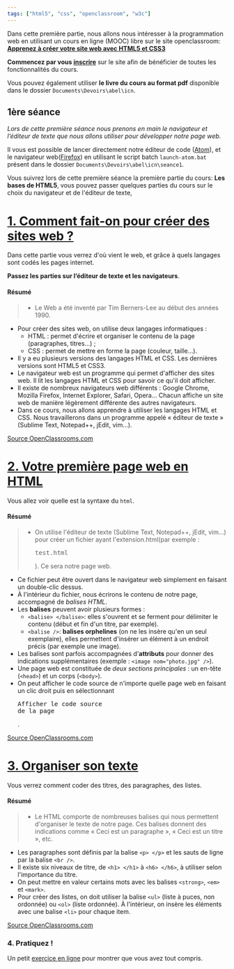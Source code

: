 ```yaml
---
tags: ["html5", "css", "openclassroom", "w3c"]
---
```


Dans cette première partie, nous allons nous intéresser à la programmation web en utilisant un cours en ligne (MOOC) libre sur le site openclassroom: **[Apprenez à créer votre site web avec HTML5 et CSS3](https://openclassrooms.com/courses/apprenez-a-creer-votre-site-web-avec-html5-et-css3?status=published)**

**Commencez par vous [inscrire](https://openclassrooms.com/login)** sur le site afin de bénéficier de toutes les fonctionnalités du cours.

Vous pouvez également utiliser **le livre du cours au format pdf** disponible dans le dossier `Documents\Devoirs\abel\icn`.

## 1ère séance

_Lors de cette première séance nous prenons en main le navigateur et l’éditeur de texte que nous allons utiliser pour développer notre page web._

Il vous est possible de lancer directement notre éditeur de code ([Atom](https://atom.io/)), et le navigateur web([Firefox](https://www.mozilla.org/fr/firefox/new/)) en utilisant le script batch `launch-atom.bat` présent dans le dossier `Documents\Devoirs\abel\icn\seance1`.

Vous suivrez lors de cette première séance la première partie du cours: **Les bases de HTML5**, vous pouvez passer quelques parties du cours sur le choix du navigateur et de l'éditeur de texte,

# [1. Comment fait-on pour créer des sites web ?](https://openclassrooms.com/courses/apprenez-a-creer-votre-site-web-avec-html5-et-css3/comment-fait-on-pour-creer-des-sites-web)

Dans cette partie vous verrez d'où vient le web, et grâce à quels langages sont codés les pages internet.

**Passez les parties sur l’éditeur de texte et les navigateurs**.

#### Résumé

> - Le Web a été inventé par Tim Berners-Lee au début des années 1990.

- Pour créer des sites web, on utilise deux langages informatiques :
  - HTML : permet d'écrire et organiser le contenu de la page (paragraphes, titres…) ;
  - CSS : permet de mettre en forme la page (couleur, taille…).
- Il y a eu plusieurs versions des langages HTML et CSS. Les dernières versions sont HTML5 et CSS3.
- Le navigateur web est un programme qui permet d'afficher des sites web. Il lit les langages HTML et CSS pour savoir ce qu'il doit afficher.
- Il existe de nombreux navigateurs web différents : Google Chrome, Mozilla Firefox, Internet Explorer, Safari, Opera… Chacun affiche un site web de manière légèrement différente des autres navigateurs.
- Dans ce cours, nous allons apprendre à utiliser les langages HTML et CSS. Nous travaillerons dans un programme appelé « éditeur de texte » (Sublime Text, Notepad++, jEdit, vim…).

[Source OpenClassrooms.com](https://openclassrooms.com/courses/apprenez-a-creer-votre-site-web-avec-html5-et-css3/comment-fait-on-pour-creer-des-sites-web#/id/r-1609291)

# [2. Votre première page web en HTML](https://openclassrooms.com/courses/apprenez-a-creer-votre-site-web-avec-html5-et-css3/votre-premiere-page-web-en-html)

Vous allez voir quelle est la syntaxe du `html`.

#### Résumé

> - On utilise l'éditeur de texte (Sublime Text, Notepad++, jEdit, vim…) pour créer un fichier ayant l'extension.html(par exemple :<pre>test.html</pre>). Ce sera notre page web.

- Ce fichier peut être ouvert dans le navigateur web simplement en faisant un double-clic dessus.
- À l'intérieur du fichier, nous écrirons le contenu de notre page, accompagné de _balises HTML_.
- Les **balises** peuvent avoir plusieurs formes :
  - `<balise> </balise>`: elles s'ouvrent et se ferment pour délimiter le contenu (début et fin d'un titre, par exemple).
  - `<balise />`: **balises orphelines** (on ne les insère qu'en un seul exemplaire), elles permettent d'insérer un élément à un endroit précis (par exemple une image).
- Les balises sont parfois accompagnées d'**attributs** pour donner des indications supplémentaires (exemple : `<image nom="photo.jpg" />`).
- Une page web est constituée de _deux sections principales_ : un en-tête (`<head>`) et un corps (`<body>`).
- On peut afficher le code source de n'importe quelle page web en faisant un clic droit puis en sélectionnant <pre>Afficher le code source de la page</pre>.

[Source OpenClassrooms.com](https://openclassrooms.com/courses/apprenez-a-creer-votre-site-web-avec-html5-et-css3/votre-premiere-page-web-en-html#/id/r-3198108)

# [3. Organiser son texte](https://openclassrooms.com/courses/apprenez-a-creer-votre-site-web-avec-html5-et-css3/organiser-son-texte)

Vous verrez comment coder des titres, des paragraphes, des listes.

#### Résumé

> - Le HTML comporte de nombreuses balises qui nous permettent d'organiser le texte de notre page. Ces balises donnent des indications comme « Ceci est un paragraphe », « Ceci est un titre », etc.

- Les paragraphes sont définis par la balise `<p> </p>` et les sauts de ligne par la balise `<br />`.
- Il existe six niveaux de titre, de `<h1> </h1>` à `<h6> </h6>`, à utiliser selon l'importance du titre.
- On peut mettre en valeur certains mots avec les balises `<strong>`, `<em>` et `<mark>`.
- Pour créer des listes, on doit utiliser la balise `<ul>` (liste à puces, non ordonnée) ou `<ol>` (liste ordonnée). À l'intérieur, on insère les éléments avec une balise `<li>` pour chaque item.

[Source OpenClassrooms.com](https://openclassrooms.com/courses/apprenez-a-creer-votre-site-web-avec-html5-et-css3/organiser-son-texte#/id/r-3198205)

### 4. Pratiquez !

Un petit [exercice en ligne](https://openclassrooms.com/courses/apprenez-a-creer-votre-site-web-avec-html5-et-css3/pratiquez-1) pour montrer que vous avez tout compris.
